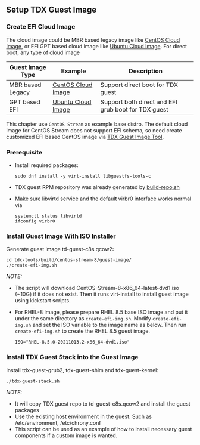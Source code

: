 ## Setup TDX Guest Image

### Create EFI Cloud Image

The cloud image could be MBR based legacy image like [CentOS Cloud Image](https://cloud.centos.org/centos/8-stream/),
or EFI GPT based cloud image like [Ubuntu Cloud Image](https://cloud-images.ubuntu.com/).
For direct boot, any type of cloud image

| Guest Image Type | Example | Description |
| -- | -- | -- |
| MBR based Legacy | [CentOS Cloud Image](https://cloud.centos.org/centos/8-stream/) | Support direct boot for TDX guest |
| GPT based EFI | [Ubuntu Cloud Image](https://cloud-images.ubuntu.com/) | Support both direct and EFI grub boot for TDX guest |

This chapter use `CentOS Stream` as example base distro. The default cloud image
for CentOS Stream does not support EFI schema, so need create customized EFI
based CentOS image via [TDX Guest Image Tool](https://github.com/intel/tdx-tools/tree/main/build/centos-stream-8/guest-image).

### Prerequisite

- Install required packages:

  ```
  sudo dnf install -y virt-install libguestfs-tools-c
  ```

- TDX guest RPM repository was already generated by [build-repo.sh](https://github.com/intel/tdx-tools/tree/main/build/centos-stream-8/build-repo.sh)

- Make sure libvirtd service and the default virbr0 interface works normal via

  ```
  systemctl status libvirtd
  ifconfig virbr0
  ```

### Install Guest Image With ISO Installer

Generate guest image td-guest-c8s.qcow2:

```
cd tdx-tools/build/centos-stream-8/guest-image/
./create-efi-img.sh
```

_NOTE:_

- The script will download CentOS-Stream-8-x86_64-latest-dvd1.iso (~10G) if it
does not exist. Then it runs virt-install to install guest image using kickstart scripts.
- For RHEL-8 image, please prepare RHEL 8.5 base ISO image and put it under the same directory as `create-efi-img.sh`.
Modify `create-efi-img.sh` and set the ISO variable to the image name as below.
Then run `create-efi-img.sh` to create the RHEL 8.5 guest image.

  ```
  ISO="RHEL-8.5.0-20211013.2-x86_64-dvd1.iso"
  ```

### Install TDX Guest Stack into the Guest Image

Install tdx-guest-grub2, tdx-guest-shim and tdx-guest-kernel:

```
./tdx-guest-stack.sh
```

_NOTE:_

- It will copy TDX guest repo to td-guest-c8s.qcow2 and install the guest
packages
- Use the existing host environment in the guest. Such as /etc/environment,
/etc/chrony.conf
- This script can be used as an example of how to install necessary guest
components if a custom image is wanted.
